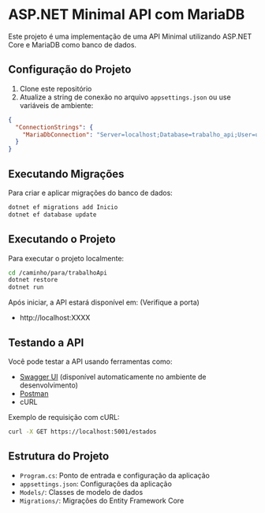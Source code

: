 # ASP.NET Minimal API com MariaDB

Este projeto é uma implementação de uma API Minimal utilizando ASP.NET Core e MariaDB como banco de dados.


## Configuração do Projeto

1. Clone este repositório
2. Atualize a string de conexão no arquivo `appsettings.json` ou use variáveis de ambiente:

```json
{
  "ConnectionStrings": {
    "MariaDbConnection": "Server=localhost;Database=trabalho_api;User=usuario;Password=sua_senha;"
  }
}
```

## Executando Migrações

Para criar e aplicar migrações do banco de dados:

```bash
dotnet ef migrations add Inicio
dotnet ef database update
```

## Executando o Projeto

Para executar o projeto localmente:

```bash
cd /caminho/para/trabalhoApi
dotnet restore
dotnet run
```

Após iniciar, a API estará disponível em: (Verifique a porta)
- http://localhost:XXXX

## Testando a API

Você pode testar a API usando ferramentas como:
- [Swagger UI](https://localhost:5001/swagger) (disponível automaticamente no ambiente de desenvolvimento)
- [Postman](https://www.postman.com/)
- cURL

Exemplo de requisição com cURL:

```bash
curl -X GET https://localhost:5001/estados
```

## Estrutura do Projeto

- `Program.cs`: Ponto de entrada e configuração da aplicação
- `appsettings.json`: Configurações da aplicação
- `Models/`: Classes de modelo de dados
- `Migrations/`: Migrações do Entity Framework Core

